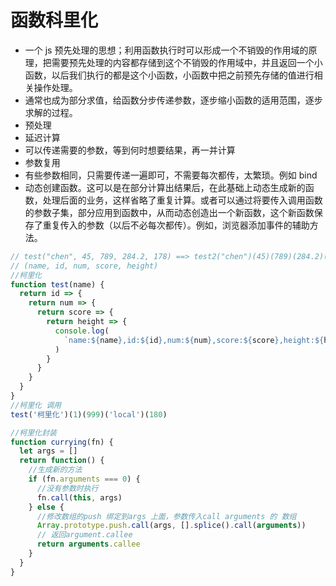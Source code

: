 # 函数科里化

- 一个 js 预先处理的思想；利用函数执行时可以形成一个不销毁的作用域的原理，把需要预先处理的内容都存储到这个不销毁的作用域中，并且返回一个小函数，以后我们执行的都是这个小函数，小函数中把之前预先存储的值进行相关操作处理。
- 通常也成为部分求值，给函数分步传递参数，逐步缩小函数的适用范围，逐步求解的过程。
- 预处理
- 延迟计算
- 可以传递需要的参数，等到何时想要结果，再一并计算
- 参数复用
- 有些参数相同，只需要传递一遍即可，不需要每次都传，太繁琐。例如 bind
- 动态创建函数。这可以是在部分计算出结果后，在此基础上动态生成新的函数，处理后面的业务，这样省略了重复计算。或者可以通过将要传入调用函数的参数子集，部分应用到函数中，从而动态创造出一个新函数，这个新函数保存了重复传入的参数（以后不必每次都传）。例如，浏览器添加事件的辅助方法。

```js
// test("chen", 45, 789, 284.2, 178) ==> test2("chen")(45)(789)(284.2)(178)()
// (name, id, num, score, height)
//柯里化
function test(name) {
  return id => {
    return num => {
      return score => {
        return height => {
          console.log(
            `name:${name},id:${id},num:${num},score:${score},height:${height}`
          )
        }
      }
    }
  }
}
//柯里化 调用
test('柯里化')(1)(999)('local')(180)

//柯里化封装
function currying(fn) {
  let args = []
  return function() {
    //生成新的方法
    if (fn.arguments === 0) {
      //没有参数时执行
      fn.call(this, args)
    } else {
      //修改数组的push 绑定到args 上面，参数传入call arguments 的 数组
      Array.prototype.push.call(args, [].splice().call(arguments))
      // 返回argument.callee
      return arguments.callee
    }
  }
}
```
